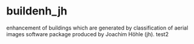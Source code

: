 # buildenh_jh
enhancement of buildings which are generated by classification
of aerial images
software package produced by Joachim Höhle (jh).
test2
